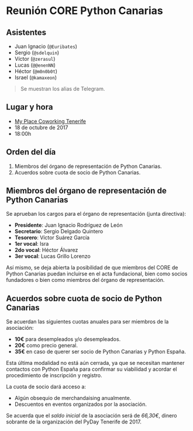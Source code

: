 # Reunión CORE Python Canarias

## Asistentes

- Juan Ignacio (`@Euribates`)
- Sergio (`@sdelquin`)
- Víctor (`@zerasul`)
- Lucas (`@@enenNN`)
- Héctor (`@m0n0b0t`)
- Israel (`@kamaxeon`)

> Se muestran los alias de Telegram.

## Lugar y hora

- [My Place Coworking Tenerife](http://www.myplace-canarias.es/)
- 18 de octubre de 2017
- 18:00h

## Orden del día

1. Miembros del órgano de representación de Python Canarias. 
2. Acuerdos sobre cuota de socio de Python Canarias.

## Miembros del órgano de representación de Python Canarias

Se aprueban los cargos para el órgano de representación (junta directiva):

- **Presidente**: Juan Ignacio Rodríguez de León
- **Secretario**: Sergio Delgado Quintero
- **Tesorero**: Víctor Suárez García
- **1er vocal**: Isra
- **2do vocal**: Héctor Álvarez
- **3er vocal**: Lucas Grillo Lorenzo

Así mismo, se deja abierta la posibilidad de que miembros del CORE de Python Canarias puedan incluirse en el acta fundacional, bien como socios fundadores o bien como miembros del órgano de representación.

## Acuerdos sobre cuota de socio de Python Canarias

Se acuerdan las siguientes cuotas anuales para ser miembros de la asociación:

- **10€** para desempleados y/o desempleados.
- **20€** como precio general.
- **35€** en caso de querer ser socio de Python Canarias y Python España.

Esta última modalidad no está aún cerrada, ya que se necesitan mantener contactos con Python España para confirmar su viabilidad y acordar el procedimiento de inscripción y registro.

La cuota de socio dará acceso a:
- Algún obsequio de merchandaising anualmente.
- Descuentos en eventos organizados por la asociación.

Se acuerda que el *saldo inicial* de la asociación será de *66,30€*, dinero sobrante de la organización del PyDay Tenerife de 2017.
